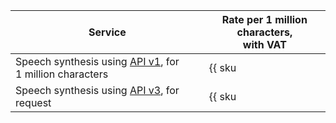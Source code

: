 | Service | Rate per 1 million characters,<br/>with VAT |
| ----- | ----- |
| Speech synthesis using [API v1](../../speechkit/tts/request.md), for 1 million characters | {{ sku|RUB|ai.speech.tts_gpu|string }} |
| Speech synthesis using [API v3](../../speechkit/new-v3/api-ref/grpc/index.md), for request | {{ sku|RUB|ai.speech.tts.dialogue_platform|string }}  |